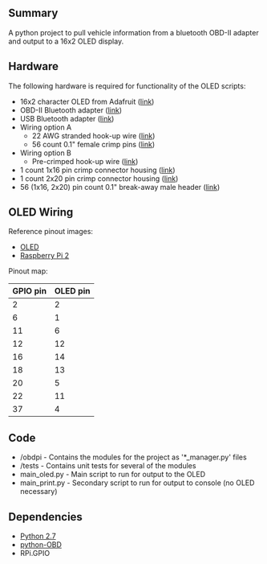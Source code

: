 ## Summary
A python project to pull vehicle information from a bluetooth OBD-II adapter and output to a 16x2 OLED display.

## Hardware
The following hardware is required for functionality of the OLED scripts:

* 16x2 character OLED from Adafruit ([link](https://www.adafruit.com/products/823))
* OBD-II Bluetooth adapter ([link](http://www.amazon.com/Veepeak-Bluetooth-Scanner-Automotive-Diagnostic/dp/B011NSX27A))
* USB Bluetooth adapter ([link](http://www.amazon.com/Kinivo-BTD-300-Bluetooth-Energy-adapter/dp/B005Z5HT2M))
* Wiring option A
    * 22 AWG stranded hook-up wire ([link](https://www.sparkfun.com/products/11375))
    * 56 count 0.1" female crimp pins ([link](https://www.pololu.com/product/1930))
* Wiring option B
   * Pre-crimped hook-up wire ([link](https://www.pololu.com/category/71/wires-with-pre-crimped-terminals))
* 1 count 1x16 pin crimp connector housing ([link](https://www.pololu.com/product/1920))
* 1 count 2x20 pin crimp connector housing ([link](https://www.pololu.com/product/1992))
* 56 (1x16, 2x20) pin count 0.1" break-away male header ([link](https://www.pololu.com/product/965))

## OLED Wiring

Reference pinout images:

* [OLED](http://i.imgur.com/RcIjjdA.jpg) 
* [Raspberry Pi 2](http://i.imgur.com/FCB5swt.png)

Pinout map:

| GPIO pin | OLED pin |
| --- | ---|
| 2 | 2 |
| 6 | 1 |
| 11 | 6 |
| 12 | 12 |
| 16 | 14 |
| 18 | 13 |
| 20 | 5 |
| 22 | 11 |
| 37 | 4 |

## Code

* /obdpi - Contains the modules for the project as '*_manager.py' files
* /tests - Contains unit tests for several of the modules
* main_oled.py - Main script to run for output to the OLED
* main_print.py - Secondary script to run for output to console (no OLED necessary)

## Dependencies

* [Python 2.7](https://www.python.org/download/releases/2.7/)
* [python-OBD](https://github.com/brendan-w/python-OBD)
* RPi.GPIO
